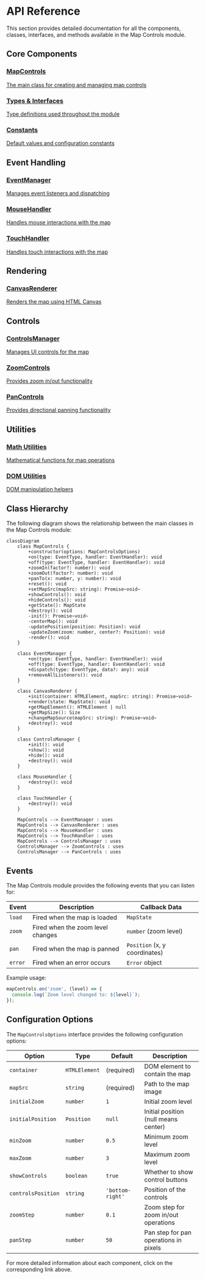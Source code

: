 # API Reference

This section provides detailed documentation for all the components, classes, interfaces, and methods available in the Map Controls module.

## Core Components

<div class="api-grid">
  <a href="mapcontrols.md" class="api-item">
    <h3>MapControls</h3>
    <p>The main class for creating and managing map controls</p>
  </a>
  <a href="types.md" class="api-item">
    <h3>Types & Interfaces</h3>
    <p>Type definitions used throughout the module</p>
  </a>
  <a href="constants.md" class="api-item">
    <h3>Constants</h3>
    <p>Default values and configuration constants</p>
  </a>
</div>

## Event Handling

<div class="api-grid">
  <a href="eventmanager.md" class="api-item">
    <h3>EventManager</h3>
    <p>Manages event listeners and dispatching</p>
  </a>
  <a href="mousehandler.md" class="api-item">
    <h3>MouseHandler</h3>
    <p>Handles mouse interactions with the map</p>
  </a>
  <a href="touchhandler.md" class="api-item">
    <h3>TouchHandler</h3>
    <p>Handles touch interactions with the map</p>
  </a>
</div>

## Rendering

<div class="api-grid">
  <a href="canvasrenderer.md" class="api-item">
    <h3>CanvasRenderer</h3>
    <p>Renders the map using HTML Canvas</p>
  </a>
</div>

## Controls

<div class="api-grid">
  <a href="controlsmanager.md" class="api-item">
    <h3>ControlsManager</h3>
    <p>Manages UI controls for the map</p>
  </a>
  <a href="zoomcontrols.md" class="api-item">
    <h3>ZoomControls</h3>
    <p>Provides zoom in/out functionality</p>
  </a>
  <a href="pancontrols.md" class="api-item">
    <h3>PanControls</h3>
    <p>Provides directional panning functionality</p>
  </a>
</div>

## Utilities

<div class="api-grid">
  <a href="mathutils.md" class="api-item">
    <h3>Math Utilities</h3>
    <p>Mathematical functions for map operations</p>
  </a>
  <a href="domutils.md" class="api-item">
    <h3>DOM Utilities</h3>
    <p>DOM manipulation helpers</p>
  </a>
</div>

## Class Hierarchy

The following diagram shows the relationship between the main classes in the Map Controls module:

```mermaid
classDiagram
    class MapControls {
        +constructor(options: MapControlsOptions)
        +on(type: EventType, handler: EventHandler): void
        +off(type: EventType, handler: EventHandler): void
        +zoomIn(factor?: number): void
        +zoomOut(factor?: number): void
        +panTo(x: number, y: number): void
        +reset(): void
        +setMapSrc(mapSrc: string): Promise~void~
        +showControls(): void
        +hideControls(): void
        +getState(): MapState
        +destroy(): void
        -init(): Promise~void~
        -centerMap(): void
        -updatePosition(position: Position): void
        -updateZoom(zoom: number, center?: Position): void
        -render(): void
    }
    
    class EventManager {
        +on(type: EventType, handler: EventHandler): void
        +off(type: EventType, handler: EventHandler): void
        +dispatch(type: EventType, data?: any): void
        +removeAllListeners(): void
    }
    
    class CanvasRenderer {
        +init(container: HTMLElement, mapSrc: string): Promise~void~
        +render(state: MapState): void
        +getMapElement(): HTMLElement | null
        +getMapSize(): Size
        +changeMapSource(mapSrc: string): Promise~void~
        +destroy(): void
    }
    
    class ControlsManager {
        +init(): void
        +show(): void
        +hide(): void
        +destroy(): void
    }
    
    class MouseHandler {
        +destroy(): void
    }
    
    class TouchHandler {
        +destroy(): void
    }
    
    MapControls --> EventManager : uses
    MapControls --> CanvasRenderer : uses
    MapControls --> MouseHandler : uses
    MapControls --> TouchHandler : uses
    MapControls --> ControlsManager : uses
    ControlsManager --> ZoomControls : uses
    ControlsManager --> PanControls : uses
```

## Events

The Map Controls module provides the following events that you can listen for:

| Event | Description | Callback Data |
|-------|-------------|---------------|
| `load` | Fired when the map is loaded | `MapState` |
| `zoom` | Fired when the zoom level changes | `number` (zoom level) |
| `pan` | Fired when the map is panned | `Position` (x, y coordinates) |
| `error` | Fired when an error occurs | `Error` object |

Example usage:

```typescript
mapControls.on('zoom', (level) => {
  console.log(`Zoom level changed to: ${level}`);
});
```

## Configuration Options

The `MapControlsOptions` interface provides the following configuration options:

| Option | Type | Default | Description |
|--------|------|---------|-------------|
| `container` | `HTMLElement` | (required) | DOM element to contain the map |
| `mapSrc` | `string` | (required) | Path to the map image |
| `initialZoom` | `number` | `1` | Initial zoom level |
| `initialPosition` | `Position` | `null` | Initial position (null means center) |
| `minZoom` | `number` | `0.5` | Minimum zoom level |
| `maxZoom` | `number` | `3` | Maximum zoom level |
| `showControls` | `boolean` | `true` | Whether to show control buttons |
| `controlsPosition` | `string` | `'bottom-right'` | Position of the controls |
| `zoomStep` | `number` | `0.1` | Zoom step for zoom in/out operations |
| `panStep` | `number` | `50` | Pan step for pan operations in pixels |

For more detailed information about each component, click on the corresponding link above.
